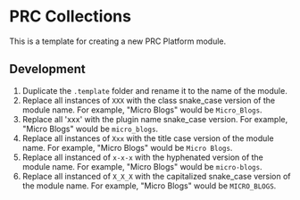 # PRC Collections

This is a template for creating a new PRC Platform module.

## Development

1. Duplicate the `.template` folder and rename it to the name of the module.
2. Replace all instances of `XXX` with the class snake_case version of the module name. For example, "Micro Blogs" would be `Micro_Blogs`.
3. Replace all 'xxx' with the plugin name snake_case version. For example, "Micro Blogs" would be `micro_blogs`.
4. Replace all instances of `Xxx` with the title case version of the module name. For example, "Micro Blogs" would be `Micro Blogs`.
5. Replace all instanced of `x-x-x` with the hyphenated version of the module name. For example, "Micro Blogs" would be `micro-blogs`.
6. Replace all instanced of `X_X_X` with the capitalized snake_case version of the module name. For example, "Micro Blogs" would be `MICRO_BLOGS`.
